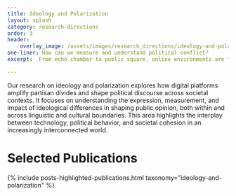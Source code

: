 ```yaml
---
title: Ideology and Polarization
layout: splash
category: research-directions
order: 3
header:
    overlay_image: /assets/images/research_directions/ideology-and-polarization.png
one-liner: How can we measure and understand political conflict?
excerpt:  From echo chamber to public square, online environments are full of political discussion and conflict. We aim to measure and understand the evolving discourse, and ultimately, how it shapes our beliefs.

---
```


Our research on ideology and polarization explores how digital platforms amplify partisan divides and shape political discourse across societal contexts. It focuses on understanding the expression, measurement, and impact of ideological differences in shaping public opinion, both within and across linguistic and cultural boundaries. This area highlights the interplay between technology, political behavior, and societal cohesion in an increasingly interconnected world.

# Selected Publications

{% include posts-highlighted-publications.html taxonomy="ideology-and-polarization" %}
